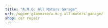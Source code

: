 ```yaml
---
title: "A.M.G. All Motors Garage"
url: /upper-glanmire/a-m-g-all-motors-garage/
shop: car repair
---
```

